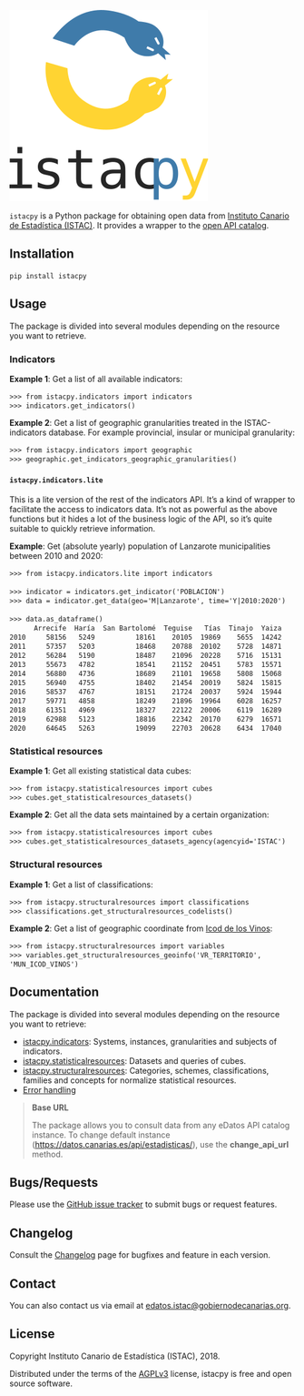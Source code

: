 ![Logo istacpy](https://raw.githubusercontent.com/eDatos/istacpy/master/istacpy-logo.svg)

`istacpy` is a Python package for obtaining open data from [Instituto Canario de Estadística (ISTAC)](http://www.gobiernodecanarias.org/istac/). It provides a wrapper to the [open API catalog](https://www3.gobiernodecanarias.org/aplicaciones/appsistac/api).

## Installation

```console
pip install istacpy
```

## Usage

The package is divided into several modules depending on the resource you want to retrieve.

### Indicators

**Example 1**: Get a list of all available indicators:

```pycon
>>> from istacpy.indicators import indicators
>>> indicators.get_indicators()
```

**Example 2**: Get a list of geographic granularities treated in the ISTAC-indicators database. For example provincial, insular or municipal granularity:

```pycon
>>> from istacpy.indicators import geographic
>>> geographic.get_indicators_geographic_granularities()
```

#### `istacpy.indicators.lite`

This is a lite version of the rest of the indicators API. It’s a kind of wrapper to facilitate the access to indicators data. It’s not as powerful as the above functions but it hides a lot of the business logic of the API, so it’s quite suitable to quickly retrieve information.

**Example**: Get (absolute yearly) population of Lanzarote municipalities between 2010 and 2020:

```pycon
>>> from istacpy.indicators.lite import indicators

>>> indicator = indicators.get_indicator('POBLACION')
>>> data = indicator.get_data(geo='M|Lanzarote', time='Y|2010:2020')

>>> data.as_dataframe()
      Arrecife  Haría  San Bartolomé  Teguise   Tías  Tinajo  Yaiza
2010     58156   5249          18161    20105  19869    5655  14242
2011     57357   5203          18468    20788  20102    5728  14871
2012     56284   5190          18487    21096  20228    5716  15131
2013     55673   4782          18541    21152  20451    5783  15571
2014     56880   4736          18689    21101  19658    5808  15068
2015     56940   4755          18402    21454  20019    5824  15815
2016     58537   4767          18151    21724  20037    5924  15944
2017     59771   4858          18249    21896  19964    6028  16257
2018     61351   4969          18327    22122  20006    6119  16289
2019     62988   5123          18816    22342  20170    6279  16571
2020     64645   5263          19099    22703  20628    6434  17040
```

### Statistical resources

**Example 1**: Get all existing statistical data cubes:

```pycon
>>> from istacpy.statisticalresources import cubes
>>> cubes.get_statisticalresources_datasets()
```

**Example 2**: Get all the data sets maintained by a certain organization:

```pycon
>>> from istacpy.statisticalresources import cubes
>>> cubes.get_statisticalresources_datasets_agency(agencyid='ISTAC')
```

### Structural resources

**Example 1**: Get a list of classifications:

```pycon
>>> from istacpy.structuralresources import classifications
>>> classifications.get_structuralresources_codelists()
```

**Example 2**: Get a list of geographic coordinate from [Icod de los Vinos](https://www.icoddelosvinos.es/):

```pycon
>>> from istacpy.structuralresources import variables
>>> variables.get_structuralresources_geoinfo('VR_TERRITORIO', 'MUN_ICOD_VINOS')
```

## Documentation

The package is divided into several modules depending on the resource you want to retrieve:

* [istacpy.indicators](https://github.com/eDatos/istacpy/blob/master/docs/md/indicators.md): Systems, instances, granularities and subjects of indicators.
* [istacpy.statisticalresources](https://github.com/eDatos/istacpy/blob/master/docs/md/statisticalresources.md): Datasets and queries of cubes.
* [istacpy.structuralresources](https://github.com/eDatos/istacpy/blob/master/docs/md/structuralresources.md): Categories, schemes, classifications, families and concepts for normalize statistical resources.
* [Error handling](https://github.com/eDatos/istacpy/blob/master/docs/md/error_handling.md)

> **Base URL**
>
> The package allows you to consult data from any eDatos API catalog instance. To change default instance (https://datos.canarias.es/api/estadisticas/), use the **change_api_url** method.

## Bugs/Requests

Please use the [GitHub issue tracker](https://github.com/eDatos/istacpy/issues) to submit bugs or request features.

## Changelog

Consult the [Changelog](CHANGELOG.md) page for bugfixes and feature in each version.

## Contact

You can also contact us via email at [edatos.istac@gobiernodecanarias.org](mailto:edatos.istac@gobiernodecanarias.org).

## License

Copyright Instituto Canario de Estadística (ISTAC), 2018.

Distributed under the terms of the [AGPLv3](LICENSE) license, istacpy is free and open source software.
